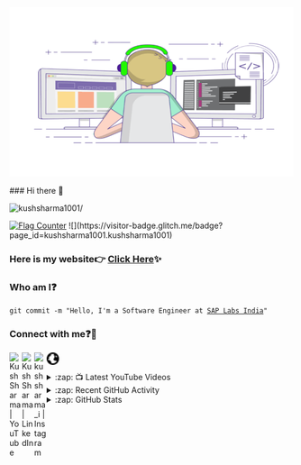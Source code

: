 <!--
**kushsharma1001/kushsharma1001** is a ✨ _special_ ✨ repository because its `README.md` (this file) appears on your GitHub profile.
Here are some ideas to get you started:

- 🔭 I’m currently working on ...
- 🌱 I’m currently learning ...
- 👯 I’m looking to collaborate on ...
- 🤔 I’m looking for help with ...
- 💬 Ask me about ...
- 📫 How to reach me: ...
- 😄 Pronouns: ...
- ⚡ Fun fact: ...
-->

<p align="center">
  <img src="https://github.com/kushsharma1001/kushsharma1001/blob/master/programmer.gif" alt="A Programmer" height="300" width="1200">
</p>
### Hi there 👋 
<p align="left"> <img src=https://komarev.com/ghpvc/?username=kushsharma1001 alt=kushsharma1001/></p>
<a href="https://info.flagcounter.com/9h4G"><img src="https://s11.flagcounter.com/count2/9h4G/bg_FFFFFF/txt_000000/border_CCCCCC/columns_2/maxflags_10/viewers_0/labels_0/pageviews_0/flags_0/percent_0/" alt="Flag Counter" border="0"></a>
![](https://visitor-badge.glitch.me/badge?page_id=kushsharma1001.kushsharma1001)

### Here is my website:point_right: <a href="https://kushsharma1001.github.io/" target="_blank"> Click Here</a>:sparkles:

### Who am I:question: 
<code>git commit -m "Hello, I'm a Software Engineer at [SAP Labs India](https://www.sap.com/)"</code>

### Connect with me:question::email:
<!--:star: <code>[Mail](mailto:kushsharma1001@gmail.com)</code>    
:star: <code>[LinkedIn](https://www.linkedin.com/in/kushsharma1001)</code>  -->
[<img align="left" alt="Kush Sharma | YouTube" width="22px" src="https://cdn.jsdelivr.net/npm/simple-icons@v3/icons/youtube.svg" />][youtube]
[<img align="left" alt="Kush Sharma | LinkedIn" width="22px" src="https://cdn.jsdelivr.net/npm/simple-icons@v3/icons/linkedin.svg" />][linkedin]
[<img align="left" alt="kushsharma_i | Instagram" width="22px" src="https://cdn.jsdelivr.net/npm/simple-icons@v3/icons/instagram.svg" />][instagram]
[<img align="left" alt="kushsharma1001.github.io" width="22px" src="https://raw.githubusercontent.com/iconic/open-iconic/master/svg/globe.svg" />][website]
<!-- [![Connect on LinkedIn](https://img.shields.io/badge/--linkedin?label=LinkedIn&logo=LinkedIn&style=social)](https://www.linkedin.com/in/kushsharma1001) -->
<br/>
<br/>
<details>
<summary>:zap: 📺 Latest YouTube Videos</summary>
<!-- YOUTUBE:START -->
- [Theme Dance at Cultural fest of First American India, Bangalore](https://www.youtube.com/watch?v=3I5EkOMntkU)
- [Docker by Kush Sharma](https://www.youtube.com/watch?v=Mu9yt1KopRQ)
- [SAP Annual Day 2019 Salman Bhai Dance](https://www.youtube.com/watch?v=V-PvfcVwBPA)
- [Pehli Mohabbat Guitar Cover by Kush Sharma](https://www.youtube.com/watch?v=Z2f_lplskJY)
- [Annual Fest Gusto Festo Dance Battle Runnerups Team Orange: First American Software Group, Bangalore](https://www.youtube.com/watch?v=BHCBvZHvns4)
<!-- YOUTUBE:END -->
</details>

<details>
  <summary>:zap: Recent GitHub Activity</summary>
<!--START_SECTION:activity-->
1. 🗣 Commented on [#12758](https://github.com/spring-projects/spring-boot/issues/12758) in [spring-projects/spring-boot](https://github.com/spring-projects/spring-boot)
2. 🗣 Commented on [#1801](https://github.com/springfox/springfox/issues/1801) in [springfox/springfox](https://github.com/springfox/springfox)
3. 🗣 Commented on [#2817](https://github.com/springfox/springfox/issues/2817) in [springfox/springfox](https://github.com/springfox/springfox)
<!--END_SECTION:activity-->
</details>


<details>
  <summary>:zap: GitHub Stats</summary>
  <img align="left" alt="Kush Sharma's GitHub Stats" src="https://github-readme-stats.codestackr.vercel.app/api?username=kushsharma1001&show_icons=true&hide_border=true" />
</details>



[website]: https://kushsharma1001.github.io/
[youtube]: https://www.youtube.com/channel/UCuLjzuWdH3uLrP9OsHPvQ5w
[instagram]: https://instagram.com/kushsharma_i
[linkedin]: https://linkedin.com/in/kushsharma1001
